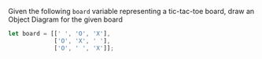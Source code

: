 Given the following `board` variable representing a tic-tac-toe board, draw an Object Diagram for the given board

```js
let board = [[' ', 'O', 'X'],
             ['O', 'X', ' '], 
             ['O', ' ', 'X']];
```
